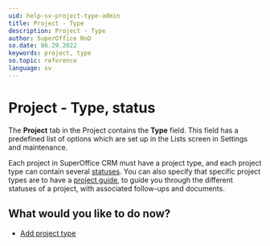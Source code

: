 ```yaml
---
uid: help-sv-project-type-admin
title: Project - Type
description: Project - Type
author: SuperOffice RnD
so.date: 06.29.2022
keywords: project, type
so.topic: reference
language: sv
---
```


# Project - Type, status

The **Project** tab in the Project contains the **Type** field. This field has a predefined list of options which are set up in the Lists screen in Settings and maintenance.

Each project in SuperOffice CRM must have a project type, and each project type can contain several [statuses][1]. You can also specify that specific project types are to have a [project guide][3], to guide you through the different statuses of a project, with associated follow-ups and documents.

## What would you like to do now?

* [Add project type][2]

<!-- Referenced links -->
[1]: project-status-admin.md
[2]: ../../../admin/lists/learn/project-type.md
[3]: project-guide-admin.md

<!-- Referenced images -->

